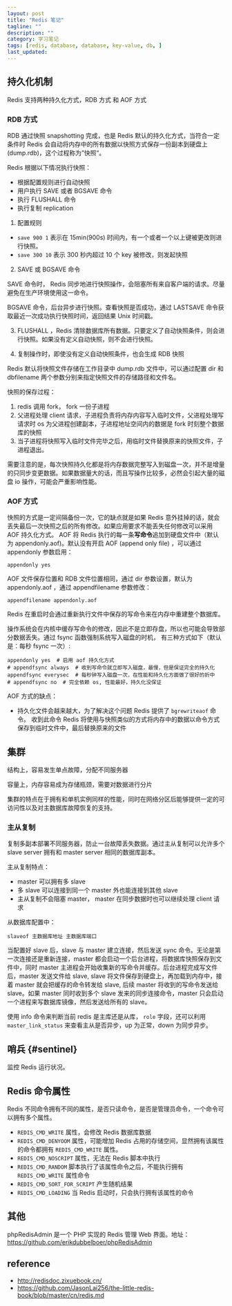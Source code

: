 ```yaml
---
layout: post
title: "Redis 笔记"
tagline: ""
description: ""
category: 学习笔记
tags: [redis, database, database, key-value, db, ]
last_updated:
---
```


## 持久化机制

Redis 支持两种持久化方式，RDB 方式 和 AOF 方式

### RDB 方式

RDB 通过快照 snapshotting 完成，也是 Redis 默认的持久化方式，当符合一定条件时 Redis 会自动将内存中的所有数据以快照方式保存一份副本到硬盘上 (dump.rdb)，这个过程称为”快照“。

Redis 根据以下情况执行快照：

- 根据配置规则进行自动快照
- 用户执行 SAVE 或者 BGSAVE 命令
- 执行 FLUSHALL 命令
- 执行复制 replication

1. 配置规则

- `save 900 1` 表示在 15min(900s) 时间内，有一个或者一个以上键被更改则进行快照。
- `save 300 10` 表示 300 秒内超过 10 个 key 被修改，则发起快照

2. SAVE 或 BGSAVE 命令

SAVE 命令时， Redis 同步地进行快照操作，会阻塞所有来自客户端的请求。尽量避免在生产环境使用这一命令。

BGSAVE 命令，后台异步进行快照。查看快照是否成功，通过 LASTSAVE 命令获取最近一次成功执行快照时间，返回结果 Unix 时间戳。

3. FLUSHALL ，Redis 清除数据库所有数据。只要定义了自动快照条件，则会进行快照。如果没有定义自动快照，则不会进行快照。

4. 复制操作时，即使没有定义自动快照条件，也会生成 RDB 快照

Redis 默认将快照文件存储在工作目录中 dump.rdb 文件中，可以通过配置 dir 和 dbfilename 两个参数分别来指定快照文件的存储路径和文件名。

快照的保存过程：

1. redis 调用 fork， fork 一份子进程
2. 父进程处理 client 请求，子进程负责将内存内容写入临时文件，父进程处理写请求时 os 为父进程创建副本，子进程地址空间内的数据是 fork 时刻整个数据库的快照
3. 当子进程将快照写入临时文件完毕之后，用临时文件替换原来的快照文件，子进程退出。

需要注意的是，每次快照持久化都是将内存数据完整写入到磁盘一次，并不是增量的只同步变更数据。如果数据量大的话，而且写操作比较多，必然会引起大量的磁盘 io 操作，可能会严重影响性能。

### AOF 方式

快照的方式是一定间隔备份一次，它的缺点就是如果 Redis 意外挂掉的话，就会丢失最后一次快照之后的所有修改。如果应用要求不能丢失任何修改可以采用 AOF 持久化方式。
AOF 将 Redis 执行的每一条**写命令**追加到硬盘文件中（默认为 appendonly.aof)。默认没有开启 AOF (append only file) ，可以通过 appendonly 参数启用：

    appendonly yes

AOF 文件保存位置和 RDB 文件位置相同，通过 dir 参数设置，默认为 appendonly.aof ，通过 appendfilename 参数修改：

    appendfilename appendonly.aof

Redis 在重启时会通过重新执行文件中保存的写命令来在内存中重建整个数据库。

操作系统会在内核中缓存写命令的修改，因此不是立即存盘，所以也可能会导致部分数据丢失。通过 fsync 函数强制系统写入磁盘的时机， 有三种方式如下（默认是：每秒 fsync 一次）:

	appendonly yes  # 启用 aof 持久化方式
	# appendfsync always  # 收到写命令就立即写入磁盘，最慢，但是保证完全的持久化
	appendfsync everysec  # 每秒钟写入磁盘一次，在性能和持久化方面做了很好的折中
	# appendfsync no  # 完全依赖 os, 性能最好，持久化没保证

AOF 方式的缺点：

- 持久化文件会越来越大，为了解决这个问题 Redis 提供了 `bgrewriteaof` 命令。 收到此命令 Redis 将使用与快照类似的方式将内存中的数据以命令方式保存到临时文件中，最后替换原来的文件

## 集群

结构上，容易发生单点故障，分配不同服务器

容量上，内存容易成为存储瓶颈，需要对数据进行分片

集群的特点在于拥有和单机实例同样的性能，同时在网络分区后能够提供一定的可访问性以及对主数据库故障恢复的支持。


### 主从复制

复制多副本部署不同服务器，防止一台故障丢失数据。通过主从复制可以允许多个 slave server 拥有和 master server 相同的数据库副本。

主从复制特点：

- master 可以拥有多 slave
- 多 slave 可以连接到同一个 master 外也能连接到其他 slave
- 主从复制不会阻塞 master， master 在同步数据时也可以继续处理 client 请求

从数据库配置中：

    slaveof 主数据库地址 主数据库端口

当配置好 slave 后，slave 与 master 建立连接，然后发送 sync 命令。无论是第一次连接还是重新连接，master 都会启动一个后台进程，将数据库快照保存到文件中，同时 master 主进程会开始收集新的写命令并缓存。后台进程完成写文件后，master 发送文件给 slave, slave 将文件保存到硬盘上，再加载到内存中，接着 master 就会把缓存的命令转发给 slave, 后续 master 将收到的写命令发送给 slave。如果 master 同时收到多个 slave 发来的同步连接命令，master 只会启动一个进程来写数据库镜像，然后发送给所有的 slave。

使用 info 命令来判断当前 redis 是主库还是从库， `role` 字段，还可以利用 `master_link_status` 来查看主从是否异步，up 为正常，down 为同步异步。

## 哨兵 {#sentinel}

监控 Redis 运行状况。



## Redis 命令属性

Redis 不同命令拥有不同的属性，是否只读命令，是否是管理员命令，一个命令可以拥有多个属性。

- `REDIS_CMD_WRITE` 属性，会修改 Redis 数据库数据
- `REDIS_CMD_DENYOOM` 属性，可能增加 Redis 占用的存储空间，显然拥有该属性的命令都拥有 `REDIS_CMD_WRITE` 属性。
- `REDIS_CMD_NOSCRIPT` 属性，无法在 Redis 脚本中执行
- `REDIS_CMD_RANDOM` 脚本执行了该属性命令之后，不能执行拥有 `REDIS_CMD_WRITE` 属性命令
- `REDIS_CMD_SORT_FOR_SCRIPT` 产生随机结果
- `REDIS_CMD_LOADING` 当 Redis 启动时，只会执行拥有该属性的命令

## 其他

phpRedisAdmin 是一个 PHP 实现的 Redis 管理 Web 界面。地址：<https://github.com/erikdubbelboer/phpRedisAdmin>

## reference

- <http://redisdoc.zixuebook.cn/>
- <https://github.com/JasonLai256/the-little-redis-book/blob/master/cn/redis.md>

